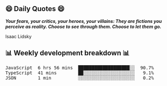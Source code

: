 ## 😄 Daily Quotes 😄

_**Your fears, your critics, your heroes, your villains: They are fictions you perceive as reality. Choose to see through them. Choose to let them go.**_

Isaac Lidsky



## 📊 Weekly development breakdown 📊

<pre>JavaScript  6 hrs 56 mins  ███████████████████░░  90.7%
TypeScript  41 mins        █▉░░░░░░░░░░░░░░░░░░░   9.1%
JSON        1 min          ░░░░░░░░░░░░░░░░░░░░░   0.2%</pre>